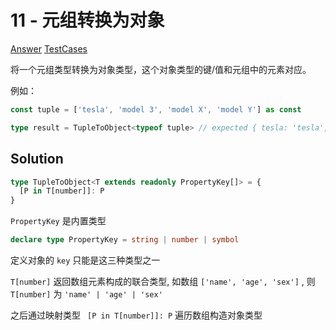 # 11 - 元组转换为对象

[Answer](https://github.com/lybenson/ts-checker/blob/master/src/11-easy-tuple-to-object/template.ts) [TestCases](https://github.com/lybenson/ts-checker/blob/master/src/11-easy-tuple-to-object/test-cases.ts)

将一个元组类型转换为对象类型，这个对象类型的键/值和元组中的元素对应。

例如：

```ts
const tuple = ['tesla', 'model 3', 'model X', 'model Y'] as const

type result = TupleToObject<typeof tuple> // expected { tesla: 'tesla', 'model 3': 'model 3', 'model X': 'model X', 'model Y': 'model Y'}
```

## Solution

```ts
type TupleToObject<T extends readonly PropertyKey[]> = {
  [P in T[number]]: P
}
```

`PropertyKey` 是内置类型

```ts
declare type PropertyKey = string | number | symbol
```

定义对象的 `key` 只能是这三种类型之一

`T[number]` 返回数组元素构成的联合类型, 如数组 `['name', 'age', 'sex']` , 则 `T[number]` 为 `'name' | 'age' | 'sex'`

之后通过映射类型 ` [P in T[number]]: P` 遍历数组构造对象类型
